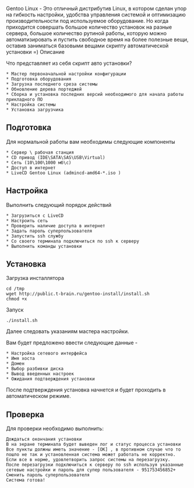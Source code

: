 Gentoo Linux - Это отличный дистрибутив Linux, в котором сделан упор на гибкость настройки, удобства управления системой и оптимизацию производительности под используемое оборудование. Но когда приходится совершать большое количество установок на  разные сервера, большое количество рутиной работы, которую можно автоматизировать и пустить свободное время на более полезные вещи, оставив заниматься базовыми вещами скрипту автоматической установки =)
Описание

Что представляет из себя скрипт авто установки?

    * Мастер первоначальной настройки конфигурации
    * Подготовка оборудования
    * Загрузка последнего среза системы
    * Обновление дерева портеджей
    * Сборка и установка последних версий необходимого для начала работы прикладного ПО
    * Настройка системы
    * Установка загрузчика


Подготовка
----------

Для нормальной работы вам необходимы следующие компоненты

    * Сервер \ рабочая станция
    * CD привод (IDE\SATA\SAS\USB\Virtual)
    * Сеть (10\100\1000 мб\с)
    * Доступ в интернет
    * LiveCD Gentoo Linux (admincd-amd64-*.iso )


Настройка
---------

Выполнить следующий порядок действий

    * Загрузиться с LiveCD
    * Настроить сеть
    * Проверить наличие доступа в интернет
    * Задать пароль суперпользователя
    * Запустить ssh службу
    * Со своего терминала подключиться по ssh к серверу
    * Выполнить команды установки


Установка
---------

Загрузка инсталлятора

```
cd /tmp
wget http://public.t-brain.ru/gentoo-install/install.sh
chmod +x
```

Запуск

```
./install.sh
```

Далее следовать указаниям мастера настройки.

Вам будет предложено ввести следующие данные -

    * Настройка сетевого интерфейса
    * Имя хоста
    * Домен
    * Выбор разбивки диска
    * Вывод введенных настроек
    * Ожидания подтверждения установки

После подтверждения установка начнется и будет проходить в автоматическом режиме.


Проверка
--------

Для проверки необходимо выполнить:

    Дождаться окончания установки
    В на экране терминала будет выведен лог и статус процесса установки
    Все пункты должны иметь значение - [OK] , в противном случае что то пошло не так и установленная система может работать не корректно.
    Если все в норме, удовлетворить запрос системы на перезагрузку.
    После перезагрузки подключиться к серверу по ssh используя указанные сетевые настройки и пароль для супер пользователя - 951753456852+
    Сменить пароль суперпользователя
    Система готова!


